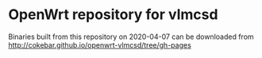 OpenWrt repository for vlmcsd
========
Binaries built from this repository on 2020-04-07 can be downloaded from http://cokebar.github.io/openwrt-vlmcsd/tree/gh-pages
